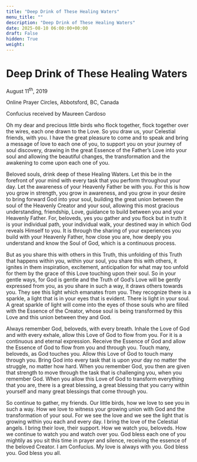 ```yaml
---
title: "Deep Drink of These Healing Waters"
menu_title: ""
description: "Deep Drink of These Healing Waters"
date: 2025-08-10 06:00:00+00:00
draft: False
hidden: True
weight:
---
```

# Deep Drink of These Healing Waters

August 11<sup>th</sup>, 2019

Online Prayer Circles, Abbotsford, BC, Canada

Confucius received by Maureen Cardoso

Oh my dear and precious little birds who flock together, flock together over the wires, each one drawn to the Love. So you draw us, your Celestial friends, with you. I have the great pleasure to come and to speak and bring a message of love to each one of you, to support you on your journey of soul discovery, drawing in the great Essence of the Father’s Love into your soul and allowing the beautiful changes, the transformation and the awakening to come upon each one of you.

Beloved souls, drink deep of these Healing Waters. Let this be in the forefront of your mind with every task that you perform throughout your day. Let the awareness of your Heavenly Father be with you. For this is how you grow in strength, you grow in awareness, and you grow in your desire to bring forward God into your soul, building the great union between the soul of the Heavenly Creator and your soul, allowing this most gracious understanding, friendship, Love, guidance to build between you and your Heavenly Father. For, beloveds, yes you gather and you flock but in truth it is your individual path, your individual walk, your destined way in which God reveals Himself to you. It is through the sharing of your experiences you build with your Heavenly Father, how close you are, how deeply you understand and know the Soul of God, which is a continuous process.

But as you share this with others in this Truth, this unfolding of this Truth that happens within you, within your soul, you share this with others, it ignites in them inspiration, excitement, anticipation for what may too unfold for them by the grace of this Love touching upon their soul. So in your gentle ways, for God is gentle and the Truth of God’s Love will be gently expressed from you, as you share in such a way, it draws others towards you. They see this light which emanates from you. They recognize there is a sparkle, a light that is in your eyes that is evident. There is light in your soul. A great sparkle of light will come into the eyes of those souls who are filled with the Essence of the Creator, whose soul is being transformed by this Love and this union between they and God.

Always remember God, beloveds, with every breath. Inhale the Love of God and with every exhale, allow this Love of God to flow from you. For it is a continuous and eternal expression. Receive the Essence of God and allow the Essence of God to flow from you and through you. Touch many, beloveds, as God touches you. Allow this Love of God to touch many through you. Bring God into every task that is upon your day no matter the struggle, no matter how hard. When you remember God, you then are given that strength to move through the task that is challenging you, when you remember God. When you allow this Love of God to transform everything that you are, there is a great blessing, a great blessing that you carry within yourself and many great blessings that come through you.

So continue to gather, my friends. Our little birds, how we love to see you in such a way. How we love to witness your growing union with God and the transformation of your soul. For we see the love and we see the light that is growing within you each and every day. I bring the love of the Celestial angels. I bring their love, their support. How we watch you, beloveds. How we continue to watch you and watch over you. God bless each one of you mightily as you sit this time in prayer and silence, receiving the essence of the beloved Creator. I am Confucius. My love is always with you. God bless you. God bless you all. 
